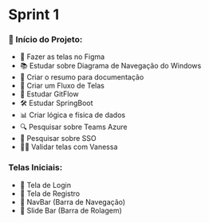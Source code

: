 # Sprint 1️

### 🚀 Início do Projeto:

- 🎨 Fazer as telas no Figma
- 📚 Estudar sobre Diagrama de Navegação do Windows
- 📝 Criar o resumo para documentação
- 🔄 Criar um Fluxo de Telas
- 📖 Estudar GitFlow
- 🛠️ Estudar SpringBoot
- 📊 Criar lógica e física de dados
- 🔍 Pesquisar sobre Teams Azure
- 🔐 Pesquisar sobre SSO
- 👩‍💼 Validar telas com Vanessa

### Telas Iniciais:

- 🚪 Tela de Login
- 📝 Tela de Registro
- 🧭 NavBar (Barra de Navegação)
- 📜 Slide Bar (Barra de Rolagem)